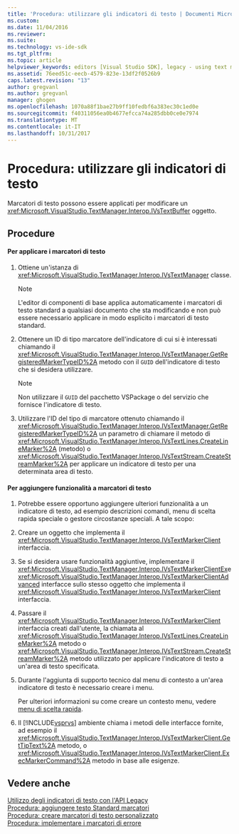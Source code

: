 ```yaml
---
title: 'Procedura: utilizzare gli indicatori di testo | Documenti Microsoft'
ms.custom: 
ms.date: 11/04/2016
ms.reviewer: 
ms.suite: 
ms.technology: vs-ide-sdk
ms.tgt_pltfrm: 
ms.topic: article
helpviewer_keywords: editors [Visual Studio SDK], legacy - using text markers
ms.assetid: 76eed51c-eecb-4579-823e-13df2f0526b9
caps.latest.revision: "13"
author: gregvanl
ms.author: gregvanl
manager: ghogen
ms.openlocfilehash: 1070a88f1bae27b9ff10fedbf6a383ec30c1ed0e
ms.sourcegitcommit: f40311056ea0b4677efcca74a285dbb0ce0e7974
ms.translationtype: MT
ms.contentlocale: it-IT
ms.lasthandoff: 10/31/2017
---
```

# <a name="how-to-use-text-markers"></a>Procedura: utilizzare gli indicatori di testo
Marcatori di testo possono essere applicati per modificare un <xref:Microsoft.VisualStudio.TextManager.Interop.IVsTextBuffer> oggetto.  
  
## <a name="procedures"></a>Procedure  
  
#### <a name="to-apply-text-markers"></a>Per applicare i marcatori di testo  
  
1.  Ottiene un'istanza di <xref:Microsoft.VisualStudio.TextManager.Interop.IVsTextManager> classe.  
  
    > [!NOTE]
    >  L'editor di componenti di base applica automaticamente i marcatori di testo standard a qualsiasi documento che sta modificando e non può essere necessario applicare in modo esplicito i marcatori di testo standard.  
  
2.  Ottenere un ID di tipo marcatore dell'indicatore di cui si è interessati chiamando il <xref:Microsoft.VisualStudio.TextManager.Interop.IVsTextManager.GetRegisteredMarkerTypeID%2A> metodo con il `GUID` dell'indicatore di testo che si desidera utilizzare.  
  
    > [!NOTE]
    >  Non utilizzare il `GUID` del pacchetto VSPackage o del servizio che fornisce l'indicatore di testo.  
  
3.  Utilizzare l'ID del tipo di marcatore ottenuto chiamando il <xref:Microsoft.VisualStudio.TextManager.Interop.IVsTextManager.GetRegisteredMarkerTypeID%2A> un parametro di chiamare il metodo di <xref:Microsoft.VisualStudio.TextManager.Interop.IVsTextLines.CreateLineMarker%2A> (metodo) o <xref:Microsoft.VisualStudio.TextManager.Interop.IVsTextStream.CreateStreamMarker%2A> per applicare un indicatore di testo per una determinata area di testo.  
  
#### <a name="to-add-features-to-text-markers"></a>Per aggiungere funzionalità a marcatori di testo  
  
1.  Potrebbe essere opportuno aggiungere ulteriori funzionalità a un indicatore di testo, ad esempio descrizioni comandi, menu di scelta rapida speciale o gestore circostanze speciali. A tale scopo:  
  
2.  Creare un oggetto che implementa il <xref:Microsoft.VisualStudio.TextManager.Interop.IVsTextMarkerClient> interfaccia.  
  
3.  Se si desidera usare funzionalità aggiuntive, implementare il <xref:Microsoft.VisualStudio.TextManager.Interop.IVsTextMarkerClientEx>e <xref:Microsoft.VisualStudio.TextManager.Interop.IVsTextMarkerClientAdvanced> interfacce sullo stesso oggetto che implementa il <xref:Microsoft.VisualStudio.TextManager.Interop.IVsTextMarkerClient> interfaccia.  
  
4.  Passare il <xref:Microsoft.VisualStudio.TextManager.Interop.IVsTextMarkerClient> interfaccia creati dall'utente, la chiamata al <xref:Microsoft.VisualStudio.TextManager.Interop.IVsTextLines.CreateLineMarker%2A> metodo o <xref:Microsoft.VisualStudio.TextManager.Interop.IVsTextStream.CreateStreamMarker%2A> metodo utilizzato per applicare l'indicatore di testo a un'area di testo specificata.  
  
5.  Durante l'aggiunta di supporto tecnico dal menu di contesto a un'area indicatore di testo è necessario creare i menu.  
  
     Per ulteriori informazioni su come creare un contesto menu, vedere [menu di scelta rapida](../extensibility/context-menus.md).  
  
6.  Il [!INCLUDE[vsprvs](../code-quality/includes/vsprvs_md.md)] ambiente chiama i metodi delle interfacce fornite, ad esempio il <xref:Microsoft.VisualStudio.TextManager.Interop.IVsTextMarkerClient.GetTipText%2A> metodo, o <xref:Microsoft.VisualStudio.TextManager.Interop.IVsTextMarkerClient.ExecMarkerCommand%2A> metodo in base alle esigenze.  
  
## <a name="see-also"></a>Vedere anche  
 [Utilizzo degli indicatori di testo con l'API Legacy](../extensibility/using-text-markers-with-the-legacy-api.md)   
 [Procedura: aggiungere testo Standard marcatori](../extensibility/how-to-add-standard-text-markers.md)   
 [Procedura: creare marcatori di testo personalizzato](../extensibility/how-to-create-custom-text-markers.md)   
 [Procedura: implementare i marcatori di errore](../extensibility/how-to-implement-error-markers.md)